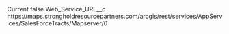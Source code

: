 <?xml version="1.0" encoding="UTF-8"?>
<CustomMetadata xmlns="http://soap.sforce.com/2006/04/metadata" xmlns:xsi="http://www.w3.org/2001/XMLSchema-instance" xmlns:xsd="http://www.w3.org/2001/XMLSchema">
    <label>Current</label>
    <protected>false</protected>
    <values>
        <field>Web_Service_URL__c</field>
        <value xsi:type="xsd:string">https://maps.strongholdresourcepartners.com/arcgis/rest/services/AppServices/SalesForceTracts/Mapserver/0</value>
    </values>
</CustomMetadata>
